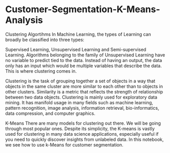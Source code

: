 # Customer-Segmentation-K-Means-Analysis

Clustering Algortihms
In Machine Learning, the types of Learning can broadly be classified into three types:

Supervised Learning,
Unsupervised Learning and
Semi-supervised Learning.
Algorithms belonging to the family of Unsupervised Learning have no variable to predict tied to the data. Instead of having an output, the data only has an input which would be multiple variables that describe the data. This is where clustering comes in.

Clustering is the task of grouping together a set of objects in a way that objects in the same cluster are more similar to each other than to objects in other clusters. Similarity is a metric that reflects the strength of relationship between two data objects. Clustering is mainly used for exploratory data mining. It has manifold usage in many fields such as machine learning, pattern recognition, image analysis, information retrieval, bio-informatics, data compression, and computer graphics.

K-Means
There are many models for clustering out there. We will be going through most popular ones. Despite its simplicity, the K-means is vastly used for clustering in many data science applications, especially useful if you need to quickly discover insights from unlabeled data. In this notebook, we see how to use k-Means for customer segmentation.
